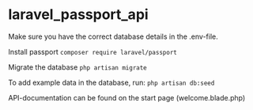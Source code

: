 # laravel_passport_api

Make sure you have the correct database details in the .env-file.

Install passport
```composer require laravel/passport```

Migrate the database
```php artisan migrate```

To add example data in the database, run:
```php artisan db:seed```


API-documentation can be found on the start page (welcome.blade.php)